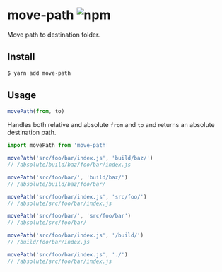 # move-path ![npm](https://flat.badgen.net/npm/v/move-path)

Move path to destination folder.

## Install

```sh
$ yarn add move-path
```

## Usage

```js
movePath(from, to)
```

Handles both relative and absolute `from` and `to` and returns an absolute destination path.

```js
import movePath from 'move-path'

movePath('src/foo/bar/index.js', 'build/baz/')
// /absolute/build/baz/foo/bar/index.js

movePath('src/foo/bar/', 'build/baz/')
// /absolute/build/baz/foo/bar/

movePath('src/foo/bar/index.js', 'src/foo/')
// /absolute/src/foo/bar/index.js

movePath('src/foo/bar/', 'src/foo/bar')
// /absolute/src/foo/bar/

movePath('src/foo/bar/index.js', '/build/')
// /build/foo/bar/index.js

movePath('src/foo/bar/index.js', './')
// /absolute/src/foo/bar/index.js
```
